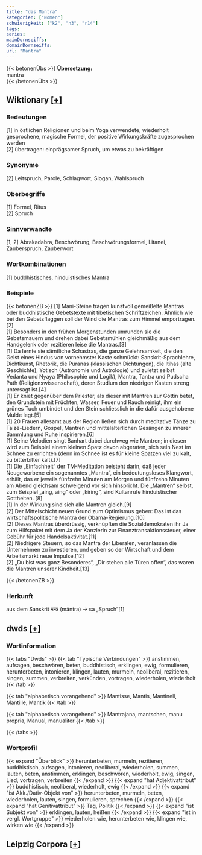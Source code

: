 ```yaml
---
title: "das Mantra"
kategorien: ["Nomen"]
schwierigkeit: ["k2", "h3", "r14"]
tags:
series:
mainDornseiffs:
domainDornseiffs:
url: "Mantra"
---
```


{{< betonenÜbs >}}
**Übersetzung:**  
mantra  
{{< /betonenÜbs >}}

## Wiktionary [[+](https://de.wiktionary.org/wiki/Mantra)]

### Bedeutungen
[1] in östlichen Religionen und beim Yoga verwendete,  wiederholt gesprochene, magische Formel, der positive Wirkungskräfte zugesprochen werden  
[2] übertragen: einprägsamer Spruch, um etwas zu bekräftigen  

### Synonyme
[2] Leitspruch, Parole, Schlagwort, Slogan, Wahlspruch  

### Oberbegriffe
[1] Formel, Ritus  
[2] Spruch  

### Sinnverwandte
[1, 2] Abrakadabra, Beschwörung, Beschwörungsformel, Litanei, Zauberspruch, Zauberwort  

### Wortkombinationen
[1] buddhistisches, hinduistisches Mantra  

### Beispiele
{{< betonenZB >}}
[1] Mani-Steine tragen kunstvoll gemeißelte Mantras oder buddhistische Gebetstexte mit tibetischen Schriftzeichen. Ähnlich wie bei den Gebetsflaggen soll der Wind die Mantras zum Himmel emportragen.[2]  
[1] Besonders in den frühen Morgenstunden umrunden sie die Gebetsmauern und drehen dabei Gebetsmühlen gleichmäßig aus dem Handgelenk oder rezitieren leise die Mantras.[3]  
[1] Da lernte sie sämtliche Schastras, die ganze Gelehrsamkeit, die den Geist eines Hindus von vornehmster Kaste schmückt: Sanskrit-Sprachlehre, Dichtkunst, Rhetorik, die Puranas (klassischen Dichtungen), die Itihas (alte Geschichte), Yotisch (Astronomie und Astrologie) und zuletzt selbst Vedanta und Nyaya (Philosophie und Logik), Mantra, Tantra und Pudscha Path (Religionswissenschaft), deren Studium den niedrigen Kasten streng untersagt ist.[4]  
[1] Er kniet gegenüber dem Priester, als dieser mit Mantren zur Göttin betet, den Grundstein mit Früchten, Wasser, Feuer und Rauch reinigt, ihm ein grünes Tuch umbindet und den Stein schliesslich in die dafür ausgehobene Mulde legt.[5]  
[1] 20 Frauen allesamt aus der Region ließen sich durch meditative Tänze zu Taizé-Liedern, Gospel, Mantren und mittelalterlichen Gesängen zu innerer Sammlung und Ruhe inspirieren.[6]  
[1] Seine Melodien singt Banhart dabei durchweg wie Mantren; in diesen wird zum Beispiel einem kleinen Spatz davon abgeraten, sich sein Nest im Schnee zu errichten (denn im Schnee ist es für kleine Spatzen viel zu kalt, zu bitterbitter kalt).[7]  
[1] Die „Einfachheit“ der TM-Meditation beisteht darin, daß jeder Neugeworbene ein sogenanntes „Mantra“, ein bedeutungsloses Klangwort, erhält, das er jeweils fünfzehn Minuten am Morgen und fünfzehn Minuten am Abend gleichsam schweigend vor sich hinspricht. Die „Mantren“ selbst, zum Beispiel „aing, aing“ oder „kiring“, sind Kultanrufe hinduistischer Gottheiten. [8]  
[1] In der Wirkung sind sich alle Mantren gleich.[9]  
[2] Der Mittelschicht neuen Grund zum Optimismus geben: Das ist das wirtschaftspolitische Mantra der Obama-Regierung.[10]  
[2] Dieses Mantras überdrüssig, verknüpften die Sozialdemokraten ihr Ja zum Hilfspaket mit dem Ja der Kanzlerin zur Finanztransaktionssteuer, einer Gebühr für jede Handelsaktivität.[11]  
[2] Niedrigere Steuern, so das Mantra der Liberalen, veranlassen die Unternehmen zu investieren, und geben so der Wirtschaft und dem Arbeitsmarkt neue Impulse.[12]  
[2] „Du bist was ganz Besonderes“, „Dir stehen alle Türen offen“, das waren die Mantren unserer Kindheit.[13]  

{{< /betonenZB >}}
### Herkunft
aus dem Sanskrit मन्त्र (māntra) → sa „Spruch“[1]  



## dwds [[+](https://www.dwds.de/wb/Mantra)]

### Wortinformation
{{< tabs "Dwds" >}}
{{< tab "Typische Verbindungen" >}}
anstimmen, aufsagen, beschwören, beten, buddhistisch, erklingen, ewig, formulieren, herunterbeten, intonieren, klingen, lauten, murmeln, neoliberal, rezitieren, singen, summen, verbreiten, verkünden, vortragen, wiederholen, wiederholt
{{< /tab >}}

{{< tab "alphabetisch vorangehend" >}}
Mantisse, Mantis, Mantinell, Mantille, Mantik
{{< /tab >}}

{{< tab "alphabetisch vorangehend" >}}
Mantrajana, mantschen, manu propria, Manual, manualiter
{{< /tab >}}

{{< /tabs >}}

### Wortprofil
{{< expand "Überblick" >}} herunterbeten, murmeln, rezitieren, buddhistisch, aufsagen, intonieren, neoliberal, wiederholen, summen, lauten, beten, anstimmen, erklingen, beschwören, wiederholt, ewig, singen, Lied, vortragen, verbreiten {{< /expand >}}
{{< expand "hat Adjektivattribut" >}} buddhistisch, neoliberal, wiederholt, ewig {{< /expand >}}
{{< expand "ist Akk./Dativ-Objekt von" >}} herunterbeten, murmeln, beten, wiederholen, lauten, singen, formulieren, sprechen {{< /expand >}}
{{< expand "hat Genitivattribut" >}} Tag, Politik {{< /expand >}}
{{< expand "ist Subjekt von" >}} erklingen, lauten, heißen {{< /expand >}}
{{< expand "ist in vergl. Wortgruppe" >}} wiederholen wie, herunterbeten wie, klingen wie, wirken wie {{< /expand >}}

## Leipzig Corpora [[+](https://corpora.uni-leipzig.de/en/res?word=Mantra&corpusId=deu_newscrawl-public_2018)]

